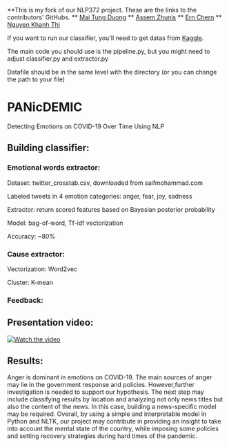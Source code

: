 **This is my fork of our NLP372 project. These are the links to the contributors' GitHubs.
** [Mai Tung Duong](https://github.com/john-mai-2605)
** [Assem Zhunis](https://github.com/assemzh)
** [Ern Chern](https://github.com/ernchern)
** [Nguyen Khanh Thi](https://github.com/nguyenthi47)

If you want to run our classifier, you'll need to get datas from [Kag](https://www.kaggle.com/smid80/coronavirus-covid19-tweets-early-april)[gle](https://www.kaggle.com/smid80/coronavirus-covid19-tweets-late-april).  

The main code you should use is the pipeline.py, but you might need to adjust classifier.py and extractor.py

Datafile should be in the same level with the directory (or you can change the path to your file)


# PANicDEMIC
Detecting Emotions on COVID-19 Over Time Using NLP

## Building classifier:
### Emotional words extractor:
Dataset:
twitter_crosstab.csv, downloaded from saifmohammad.com

Labeled tweets in 4 emotion categories: anger, fear, joy, sadness

Extractor: return scored features based on Bayesian posterior probability

Model: bag-of-word, Tf-idf vectorization

Accuracy: ~80%
### Cause extractor:
Vectorization: Word2vec

Cluster: K-mean

### Feedback:

## Presentation video:
[![Watch the video](https://img.youtube.com/vi/1AEVI7UAa6w/hqdefault.jpg)](https://www.youtube.com/watch?v=1AEVI7UAa6w)

## Results:
Anger is dominant in emotions on COVID-19. The main sources of anger may lie in the government response and policies.  However,further investigation is needed to support our hypothesis.  The next step may include classifying results by location and analyzing not only news titles but also the content of the news. In this case, building a news-specific model may be required. Overall,  by  using  a  simple  and  interpretable model in Python and NLTK, our project may contribute in providing an insight to take into account the mental state of the country,  while imposing some policies and setting recovery strategies during hard times of the pandemic.
